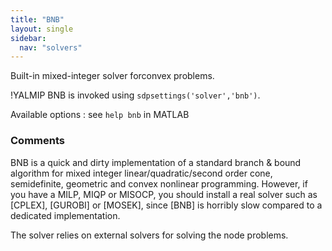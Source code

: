 ```yaml
---
title: "BNB"
layout: single
sidebar:
  nav: "solvers"
---
```


Built-in mixed-integer solver forconvex problems.

!YALMIP
BNB is invoked using `sdpsettings('solver','bnb')`.

Available options : see `help bnb` in MATLAB

### Comments
BNB is a quick and dirty implementation of a standard branch & bound algorithm for mixed integer linear/quadratic/second order cone, semidefinite, geometric and convex nonlinear programming. However, if you have a MILP, MIQP or MISOCP, you should install a real solver such as [CPLEX], [GUROBI] or [MOSEK], since [BNB] is horribly slow compared to a dedicated implementation.

The solver relies on external solvers for solving the node problems.
